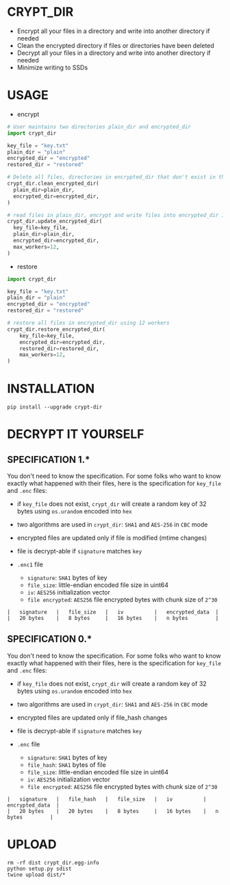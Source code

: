 # CRYPT_DIR

- Encrypt all your files in a directory and write into another directory if needed
- Clean the encrypted directory if files or directories have been deleted
- Decrypt all your files in a directory and write into another directory if needed
- Minimize writing to SSDs

# USAGE

- encrypt

```python
# User maintains two directories plain_dir and encrypted_dir
import crypt_dir

key_file = "key.txt"
plain_dir = "plain"
encrypted_dir = "encrypted"
restored_dir = "restored"

# Delete all files, directories in encrypted_dir that don't exist in the plain_dir
crypt_dir.clean_encrypted_dir(
  plain_dir=plain_dir,
  encrypted_dir=encrypted_dir,
)

# read files in plain_dir, encrypt and write files into encrypted_dir if needed using 12 workers
crypt_dir.update_encrypted_dir(
  key_file=key_file,
  plain_dir=plain_dir,
  encrypted_dir=encrypted_dir,
  max_workers=12,
)
```

- restore

```python
import crypt_dir

key_file = "key.txt"
plain_dir = "plain"
encrypted_dir = "encrypted"
restored_dir = "restored"

# restore all files in encrypted_dir using 12 workers
crypt_dir.restore_encrypted_dir(
    key_file=key_file,
    encrypted_dir=encrypted_dir,
    restored_dir=restored_dir,
    max_workers=12,
)
```

# INSTALLATION

```shell
pip install --upgrade crypt-dir
```


# DECRYPT IT YOURSELF

## SPECIFICATION 1.*

You don't need to know the specification. For some folks who want to know exactly what happened with their files, here is the specification for `key_file` and `.enc` files:

- if `key_file` does not exist, `crypt_dir` will create a random key of 32 bytes using `os.urandom` encoded into `hex`

- two algorithms are used in `crypt_dir`: `SHA1` and `AES-256` in `CBC` mode

- encrypted files are updated only if file is modified (mtime changes)

- file is decrypt-able if `signature` matches `key`

- `.enc1` file

  - `signature`: `SHA1` bytes of key
  - `file_size`: little-endian encoded file size in uint64
  - `iv`: `AES256` initialization vector
  - `file encrypted`: `AES256` file encrypted bytes with chunk size of `2^30`

```
|   signature   |   file_size   |   iv          |   encrypted_data  |
|   20 bytes    |   8 bytes     |   16 bytes    |   n bytes         |
```

## SPECIFICATION 0.*

You don't need to know the specification. For some folks who want to know exactly what happened with their files, here is the specification for `key_file` and `.enc` files:

- if `key_file` does not exist, `crypt_dir` will create a random key of 32 bytes using `os.urandom` encoded into `hex`

- two algorithms are used in `crypt_dir`: `SHA1` and `AES-256` in `CBC` mode

- encrypted files are updated only if file_hash changes

- file is decrypt-able if `signature` matches `key`

- `.enc` file

    - `signature`: `SHA1` bytes of key
    - `file_hash`: `SHA1` bytes of file
    - `file_size`: little-endian encoded file size in uint64
    - `iv`: `AES256` initialization vector
    - `file encrypted`: `AES256` file encrypted bytes with chunk size of `2^30`

```
|   signature   |   file_hash   |   file_size   |   iv          |   encrypted_data  |
|   20 bytes    |   20 bytes    |   8 bytes     |   16 bytes    |   n bytes         |
```

# UPLOAD

```shell
rm -rf dist crypt_dir.egg-info
python setup.py sdist
twine upload dist/*
```
